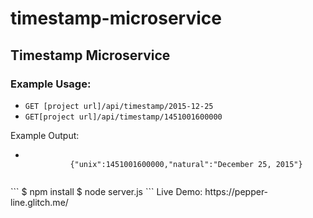 # timestamp-microservice
<h2>Timestamp Microservice</h2>
        <h3>Example Usage:</h3>
        <ul>
          <li>
            <code>GET [project url]/api/timestamp/2015-12-25</code></li>
          <li><code>GET[project url]/api/timestamp/1451001600000</code></li>
        </ul>
        Example Output:
          <ul>
          <li>
         <code>
          {"unix":1451001600000,"natural":"December 25, 2015"}
        </code>
          </li>
        </ul>
        ```
        $ npm install  
        $ node server.js
         ```
   Live Demo: https://pepper-line.glitch.me/
       
     
      
          

      
